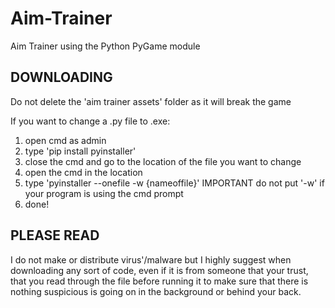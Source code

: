 # Aim-Trainer
Aim Trainer using the Python PyGame module

## DOWNLOADING ##
Do not delete the 'aim trainer assets' folder as it will break the game

If you want to change a .py file to .exe:
1. open cmd as admin
2. type 'pip install pyinstaller'
3. close the cmd and go to the location of the file you want to change
4. open the cmd in the location
5. type 'pyinstaller --onefile -w {nameoffile}' IMPORTANT do not put '-w' if your program is using the cmd prompt
6. done!

## PLEASE READ ##
I do not make or distribute virus'/malware but I highly suggest when downloading any sort
of code, even if it is from someone that your trust, that you read through the file before running it to make
sure that there is nothing suspicious is going on in the background or behind your back.
